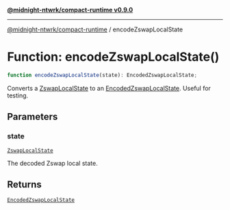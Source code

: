 [**@midnight-ntwrk/compact-runtime v0.9.0**](../README.md)

***

[@midnight-ntwrk/compact-runtime](../globals.md) / encodeZswapLocalState

# Function: encodeZswapLocalState()

```ts
function encodeZswapLocalState(state): EncodedZswapLocalState;
```

Converts a [ZswapLocalState](../interfaces/ZswapLocalState.md) to an [EncodedZswapLocalState](../interfaces/EncodedZswapLocalState.md). Useful for testing.

## Parameters

### state

[`ZswapLocalState`](../interfaces/ZswapLocalState.md)

The decoded Zswap local state.

## Returns

[`EncodedZswapLocalState`](../interfaces/EncodedZswapLocalState.md)
